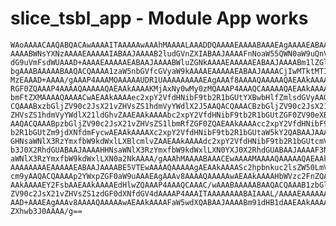 # slice_tsbl_app - Module App works

    WAoAAAACAAQABQACAwAAAAITAAAAAwAAAhMAAAALAAADDQAAAAEAAAABAAAEAgAAAAEABAAJ
    AAAABWNsYXNzAAAAEAAAAAIABAAJAAAAB2ludGVnZXIABAAJAAAAFnNoaW55QWN0aW9uQnV0
    dG9uVmFsdWUAAAD+AAAAEAAAAAEABAAJAAAABWluZGNkAAAAEAAAAAEABAAJAAAABm1lZGlh
    bgAAABAAAAABAAQACQAAAA1zaW5nbGVfcGVyaW9kAAAAEAAAAAEABAAJAAAACjIwMTktMTIt
    MzEAAAD+AAAA/gAAAP4AAAMOAAAAAUDR1UAAAAAAAAAEAgAAAf8AAAAQAAAAAQAEAAkAAAAE
    RGF0ZQAAAP4AAAAQAAAAAQAEAAkAAAAKMjAxNy0wMy0zMQAAAP4AAAQCAAAAAQAEAAkAAAAF
    bmFtZXMAAAAQAAAACwAEAAkAAAAec2xpY2VfdHNibF9tb2R1bGUtYXBwbHlfZmlsdGVyAAQA
    CQAAABxzbGljZV90c2JsX21vZHVsZS1hdmVyYWdlX2J5AAQACQAAACBzbGljZV90c2JsX21v
    ZHVsZS1hdmVyYWdlX21ldGhvZAAEAAkAAAAbc2xpY2VfdHNibF9tb2R1bGUtZGF0ZV90eXBl
    AAQACQAAABpzbGljZV90c2JsX21vZHVsZS1lbmRfZGF0ZQAEAAkAAAAcc2xpY2VfdHNibF9t
    b2R1bGUtZm9jdXNfdmFycwAEAAkAAAAXc2xpY2VfdHNibF9tb2R1bGUtaW5kY2QABAAJAAAA
    GHNsaWNlX3RzYmxfbW9kdWxlLXBlcmlvZAAEAAkAAAAdc2xpY2VfdHNibF9tb2R1bGUtcmVw
    b3J0X2RhdGUABAAJAAAAHHNsaWNlX3RzYmxfbW9kdWxlLXN0YXJ0X2RhdGUABAAJAAAAF3Ns
    aWNlX3RzYmxfbW9kdWxlLXN0a2NkAAAA/gAAAhMAAAABAAACEwAAAAMAAAAQAAAAAQAEAAkA
    AAAAAAAAEAAAAAEABAAJAAAABE5VTEwAAAAQAAAAAgAEAAkAAAASc2hpbnkuc2lsZW50LmVy
    cm9yAAQACQAAAAp2YWxpZGF0aW9uAAAEAgAAAv8AAAAQAAAAAwAEAAkAAAAHbWVzc2FnZQAE
    AAkAAAAEY2FsbAAEAAkAAAAEdHlwZQAAAP4AAAQCAAAC/wAAABAAAAABAAQACQAAAB1zbGlj
    ZV90c2JsX21vZHVsZS1zdGF0dXNfdGV4dAAAAP4AAAITAAAAAAAABAIAAAL/AAAAEAAAAAAA
    AAD+AAAEAgAAAv8AAAAQAAAAAwAEAAkAAAAFaW5wdXQABAAJAAAABm91dHB1dAAEAAkAAAAG
    ZXhwb3J0AAAA/g==

